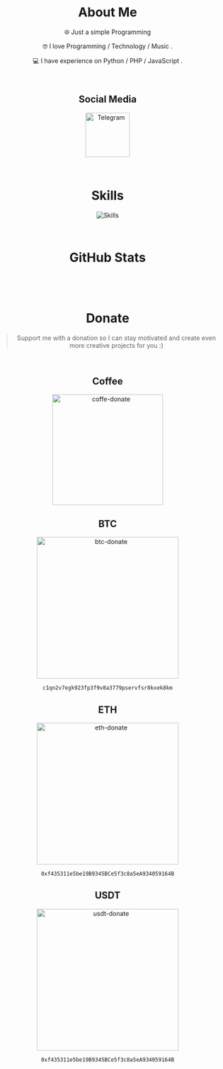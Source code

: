 <div align=center>
  <h1 id="about-me">About Me</h1>
  <p>🌐 Just a simple Programming </p>
  <p>🤓 I love Programming / Technology / Music .</p>
  <p>💻 I have experience on Python / PHP / JavaScript .</p>
  
  <br>
  
  <h2 id="social-media">Social Media</h2>
  <p><a href="https://t.me/hajvas"><img src="https://img.shields.io/badge/Telegram-%232CA5E0.svg?logo=telegram&style=for-the-badg&logoColor=white" width='100' alt="Telegram"></a></p>

  <br>

  <h1 id="skills">Skills</h1>
  <p><img src="https://skillicons.dev/icons?i=cpp,raspberrypi,docker,linux,ruby,bash,regex,qt,selenium,sqlite,python,django,fastapi,flask,dart,flutter,mongodb,php,mysql,figma,vim,tailwind,nextjs,react,js,vue,nuxtjs,materialui&perline=7" alt="Skills"></p>

  <br>

  <h1 id="github-stats">GitHub Stats</h1>
  <p><img src="https://github-readme-stats.vercel.app/api?username=hctilg&theme=dark&hide_border=true&include_all_commits=true&count_private=false" alt=""></p>
  <p><img src="https://github-readme-stats.vercel.app/api/top-langs/?username=hctilg&theme=dark&hide_border=true&include_all_commits=true&count_private=false&layout=compact" alt=""></p>

  <br>

  <h1 id="donate">Donate</h1>

  <blockquote>
    <p>Support me with a donation so I can stay motivated and create even more creative projects for you :)</p>
  </blockquote>
  
  <br>

  <h2 id="coffee">Coffee</h2>
  <p><a href="https://daramet.com/hctilg"><img src="https://github.com/hctilg/hctilg/assets/98208009/15f4d723-5ff3-49dd-8128-e77a236f9787" width='250' alt="coffe-donate"/></a></p>

  <h2 id="btc">BTC</h2>
  <p><a href="https://link.trustwallet.com/send?coin=0&address=bc1qn2v7egk923fp3f9v8a3779pservfsr8kxek8km"><img src="https://github.com/hctilg/hctilg/assets/98208009/365c17c7-bf01-4976-9f4c-ff5173373889" width='320' alt="btc-donate"></a></p>
  <p><code>c1qn2v7egk923fp3f9v8a3779pservfsr8kxek8km</code></p>
  
  <h2 id="eth">ETH</h2>
  <p><a href="https://link.trustwallet.com/send?coin=60&address=0xf435311e5be19B9345BCe5f3c8a5eA934059164B"><img src="https://github.com/hctilg/hctilg/assets/98208009/73dac56e-3461-4d6e-a250-eccbcd70df66" width='320' alt="eth-donate"></a></p>
  <p><code>0xf435311e5be19B9345BCe5f3c8a5eA934059164B</code></p>

  <h2 id="usdt">USDT</h2>
  <p><a href="https://link.trustwallet.com/send?coin=60&address=0xf435311e5be19B9345BCe5f3c8a5eA934059164B&token_id=0xdAC17F958D2ee523a2206206994597C13D831ec7"><img src="https://github.com/hctilg/hctilg/assets/98208009/9eaeed5c-97f9-46a7-9695-693aadc30811" width='320' alt="usdt-donate"></a></p>
  <p><code>0xf435311e5be19B9345BCe5f3c8a5eA934059164B</code></p>
</div>
